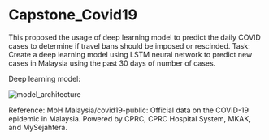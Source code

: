 # Capstone_Covid19
 This proposed the usage of deep learning model to predict  the daily COVID cases to determine if travel bans should be imposed or rescinded. Task: Create a deep learning model using LSTM neural network to predict new  cases in Malaysia using the past 30 days of number of cases.


Deep learning model:


![model_architecture](https://github.com/user-attachments/assets/74091a2c-2a61-46ba-b382-07f4104ebba6)

 
Reference: MoH
Malaysia/covid19-public: Official data on the COVID-19 epidemic in Malaysia. Powered 
by CPRC, CPRC Hospital System, MKAK, and MySejahtera. 
